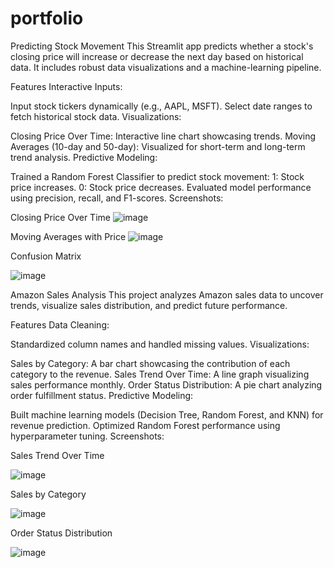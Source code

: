 # portfolio
 Predicting Stock Movement
This Streamlit app predicts whether a stock's closing price will increase or decrease the next day based on historical data. It includes robust data visualizations and a machine-learning pipeline.

Features
Interactive Inputs:

Input stock tickers dynamically (e.g., AAPL, MSFT).
Select date ranges to fetch historical stock data.
Visualizations:

Closing Price Over Time: Interactive line chart showcasing trends.
Moving Averages (10-day and 50-day): Visualized for short-term and long-term trend analysis.
Predictive Modeling:

Trained a Random Forest Classifier to predict stock movement:
1: Stock price increases.
0: Stock price decreases.
Evaluated model performance using precision, recall, and F1-scores.
Screenshots:

Closing Price Over Time
![image](https://github.com/user-attachments/assets/52ded579-840d-4527-871f-170db7853aa3)

Moving Averages with Price
![image](https://github.com/user-attachments/assets/6a7ce46c-1514-429d-a0f6-8bbf0f4e4186)

Confusion Matrix

![image](https://github.com/user-attachments/assets/31d28a8a-c2ef-446e-979e-1a6c90a6b340)



Amazon Sales Analysis
This project analyzes Amazon sales data to uncover trends, visualize sales distribution, and predict future performance.

Features
Data Cleaning:

Standardized column names and handled missing values.
Visualizations:

Sales by Category: A bar chart showcasing the contribution of each category to the revenue.
Sales Trend Over Time: A line graph visualizing sales performance monthly.
Order Status Distribution: A pie chart analyzing order fulfillment status.
Predictive Modeling:

Built machine learning models (Decision Tree, Random Forest, and KNN) for revenue prediction.
Optimized Random Forest performance using hyperparameter tuning.
Screenshots:

Sales Trend Over Time

![image](https://github.com/user-attachments/assets/fdfa446e-33c3-4dfc-aa33-905c0f7ca6aa)

Sales by Category

![image](https://github.com/user-attachments/assets/6bbf514a-660c-43ae-bbb1-309bf56865a4)

Order Status Distribution

![image](https://github.com/user-attachments/assets/b9ab6865-e4a2-4004-9855-ff9a283c1ea7)

